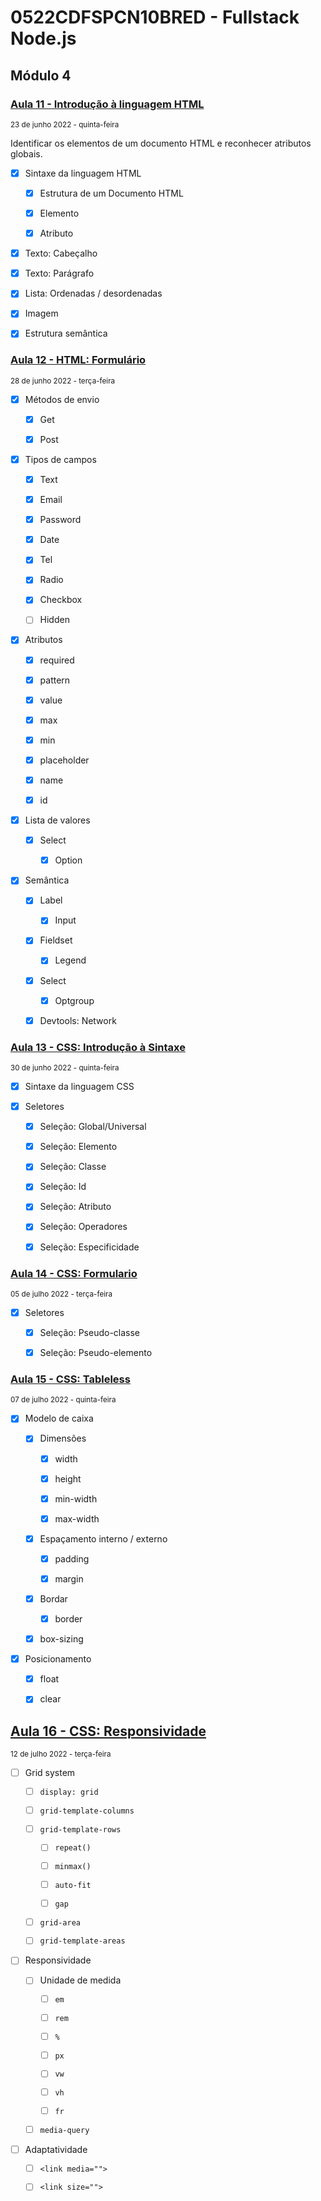 
# 0522CDFSPCN10BRED - Fullstack Node.js

## Módulo 4

### [Aula 11 - Introdução à linguagem HTML](./11/README.md)
<small>23 de junho 2022 - quinta-feira</small>

Identificar os elementos de um documento HTML e reconhecer atributos globais.

- [x] Sintaxe da linguagem HTML

    - [x] Estrutura de um Documento HTML

    - [x] Elemento
    
    - [x] Atributo
     
- [x] Texto: Cabeçalho

- [x] Texto: Parágrafo

- [x] Lista: Ordenadas / desordenadas

- [x] Imagem

- [x] Estrutura semântica

### [Aula 12 - HTML: Formulário](./12/README.md)
<small>28 de junho 2022 - terça-feira</small>

- [x] Métodos de envio

    - [x] Get

    - [x] Post

- [x] Tipos de campos

    - [x] Text

    - [x] Email

    - [x] Password

    - [x] Date

    - [x] Tel

    - [x] Radio

    - [x] Checkbox

    - [ ] Hidden

- [x] Atributos 

    - [x] required

    - [x] pattern

    - [x] value

    - [x] max

    - [x] min

    - [x] placeholder

    - [x] name

    - [x] id 

- [x] Lista de valores

    - [x] Select

        - [x] Option

- [x] Semântica

    - [x] Label

        - [x] Input

    - [x] Fieldset

        - [x] Legend

    - [x] Select

        - [x] Optgroup

    - [x] Devtools: Network

### [Aula 13 - CSS: Introdução à Sintaxe](./13/README.md)
<small>30 de junho 2022 - quinta-feira</small>

- [x] Sintaxe da linguagem CSS

- [x] Seletores

    - [x] Seleção: Global/Universal

    - [x] Seleção: Elemento 

    - [x] Seleção: Classe

    - [x] Seleção: Id

    - [x] Seleção: Atributo

    - [x] Seleção: Operadores

    - [x] Seleção: Especificidade

### [Aula 14 - CSS: Formulario](./14/README.md)
<small>05 de julho 2022 - terça-feira</small>

- [x] Seletores

    - [x] Seleção: Pseudo-classe

    - [x] Seleção: Pseudo-elemento

### [Aula 15 - CSS: Tableless](./15/README.md)
<small>07 de julho 2022 - quinta-feira</small>

- [x] Modelo de caixa

    - [x] Dimensões

        - [x] width

        - [x] height

        - [x] min-width

        - [x] max-width

    - [x] Espaçamento interno / externo

        - [x] padding

        - [x] margin

    - [x] Bordar

        - [x] border

    - [x] box-sizing

- [x] Posicionamento

    - [x] float

    - [x] clear

## [Aula 16 - CSS: Responsividade](./16/README.md)
<small>12 de julho 2022 - terça-feira</small>

- [ ] Grid system

    - [ ] `display: grid`

    - [ ] `grid-template-columns`

    - [ ] `grid-template-rows`

        - [ ] `repeat()`
        
        - [ ] `minmax()`

        - [ ] `auto-fit`

        - [ ] `gap`

    - [ ] `grid-area`

    - [ ] `grid-template-areas`


- [ ] Responsividade

    - [ ] Unidade de medida

        - [ ] `em`

        - [ ] `rem`

        - [ ] `%`

        - [ ] `px`

        - [ ] `vw`

        - [ ] `vh` 

        - [ ] `fr`

    - [ ] `media-query`

- [ ] Adaptatividade

    - [ ] `<link media="">`

    - [ ] `<link size="">`
    
